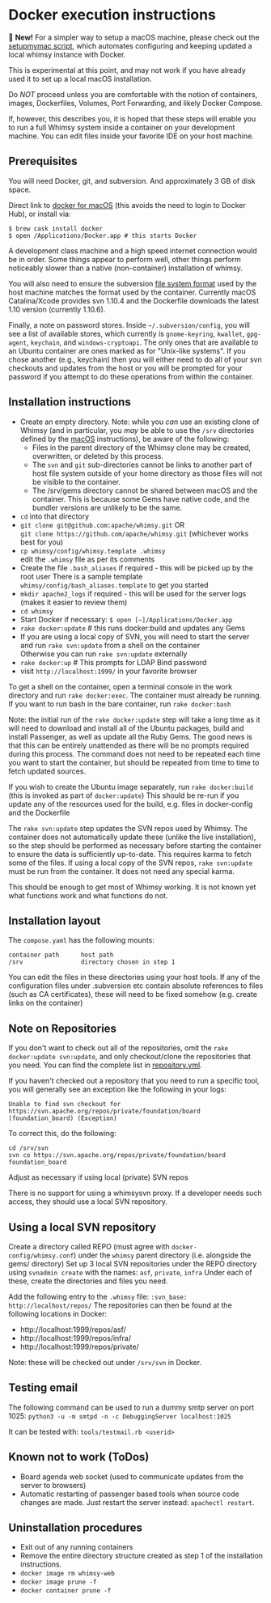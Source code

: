 Docker execution instructions
=============================

:dizzy: **New!** For a simpler way to setup a macOS machine, please
check out the [setupmymac script](./SETUPMYMAC.md), which automates
configuring and keeping updated a local whimsy instance with Docker.

This is experimental at this point, and may not work if you have already
used it to set up a local macOS installation.

Do *NOT* proceed unless you are comfortable with the notion of containers,
images, Dockerfiles, Volumes, Port Forwarding, and likely Docker Compose.

If, however, this describes you, it is hoped that these steps will enable you
to run a full Whimsy system inside a container on your development machine.
You can edit files inside your favorite IDE on your host machine.

Prerequisites
-------------

You will need Docker, git, and subversion.  And approximately 3 GB of
disk space.

Direct link to [docker for
macOS](https://download.docker.com/mac/stable/Docker.dmg) (this avoids the
need to login to Docker Hub), or install via:

    $ brew cask install docker
    $ open /Applications/Docker.app # this starts Docker

A development class machine and a high speed internet connection would
be in order.  Some things appear to perform well, other things perform
noticeably slower than a native (non-container) installation of whimsy.

You will also need to ensure the subversion [file system
format](https://www.visualsvn.com/support/topic/00135/#FilesystemFormat)
used by the host machine matches the format used by the container.  Currently
macOS Catalina/Xcode provides svn 1.10.4 and the Dockerfile downloads the
latest 1.10 version (currently 1.10.6).

Finally, a note on password stores.  Inside `~/.subversion/config`, you will see
a list of available stores, which currently is `gnome-keyring`, `kwallet`,
`gpg-agent`, `keychain`, and `windows-cryptoapi`.  The only ones that are
available to an Ubuntu container are ones marked as for "Unix-like systems".
If you chose another (e.g., keychain) then you will either need to do all of
your svn checkouts and updates from the host or you will be prompted for your
password if you attempt to do these operations from within the container.

Installation instructions
-------------------------

* Create an empty directory.  Note: while you _can_ use an existing clone of
  Whimsy (and in particular, you _may_ be able to use the `/srv` directories
  defined by the [macOS](MACOS.md) instructions), be aware of the following:
    * Files in the parent directory of the Whimsy clone may be created,
      overwritten, or deleted by this process.
    * The `svn` and `git` sub-directories cannot be links to another part of
      host file system outside of your home directory as those files will not
      be visible to the container.
    * The /srv/gems directory cannot be shared between macOS and the container.
      This is because some Gems have native code, and the bundler versions are
      unlikely to be the same.
* `cd` into that directory
* `git clone git@github.com:apache/whimsy.git` OR \
  `git clone https://github.com/apache/whimsy.git` (whichever works best for you)
* `cp whimsy/config/whimsy.template .whimsy`\
  edit the `.whimsy` file as per its comments
* Create the file `.bash_aliases` if required - this will be picked up by the root user
There is a sample template `whimsy/config/bash_aliases.template` to get you started
* `mkdir apache2_logs` if required - this will be used for the server logs (makes it easier to review them)
* `cd whimsy`
* Start Docker if necessary: `$ open [~]/Applications/Docker.app`
* `rake docker:update` # this runs docker:build and updates any Gems
* If you are using a local copy of SVN, you will need to start the server and run `rake svn:update` from a shell on the container\
  Otherwise you can run `rake svn:update` externally
* `rake docker:up` # This prompts for LDAP Bind password
* visit `http://localhost:1999/` in your favorite browser

To get a shell on the container, open a terminal console in the work directory
and run `rake docker:exec`. The container must already be running.
If you want to run bash in the bare container, run `rake docker:bash`

Note: the initial run of the `rake docker:update` step will take a long time as
it will need to download and install all of the Ubuntu packages,
build and install Passenger, as well as update all the Ruby Gems.
The good news is that this can be entirely unattended as there
will be no prompts required during this process.
The command does not need to be repeated each time you want to start the container,
but should be repeated from time to time to fetch updated sources.

If you wish to create the Ubuntu image separately, run `rake docker:build`
(this is invoked as part of `docker:update`)
This should be re-run if you update any of the resources used for the build,
e.g. files in docker-config and the Dockerfile


The `rake svn:update` step updates the SVN repos used by Whimsy.
The container does not automatically update these (unlike the live installation),
so the step should be performed as necessary before starting the container to ensure the
data is sufficiently up-to-date. This requires karma to fetch some of the files.
If using a local copy of the SVN repos, `rake svn:update` must be run from the container.
It does not need any special karma.


This should be enough to get most of Whimsy working.  It is not
known yet what functions work and what functions do not.

Installation layout
-------------------
The `compose.yaml` has the following mounts:

    container path      host path
    /srv                directory chosen in step 1

You can edit the files in these directories using your host tools.
If any of the configuration files under .subversion etc contain absolute references to
files (such as CA certificates), these will need to be fixed somehow (e.g. create links on
the container)

Note on Repositories
--------------------

If you don't want to check out all of the repositories, omit the
`rake docker:update svn:update`, and only checkout/clone
the repositories that you need.  You can find the complete list in
[repository.yml](./repository.yml).

If you haven't checked out a repository that you need to run a specific tool,
you will generally see an exception like the following in your logs:

    Unable to find svn checkout for https://svn.apache.org/repos/private/foundation/board (foundation_board) (Exception)

To correct this, do the following:

    cd /srv/svn
    svn co https://svn.apache.org/repos/private/foundation/board foundation_board

Adjust as necessary if using local (private) SVN repos

There is no support for using a whimsysvn proxy.
If a developer needs such access, they should use a local SVN repository.

Using a local SVN repository
----------------------------
Create a directory called REPO (must agree with `docker-config/whimsy.conf`) under the `whimsy` parent directory
(i.e. alongside the gems/ directory)
Set up 3 local SVN repositories under the REPO directory using `svnadmin create` with the names: `asf`, `private`, `infra`
Under each of these, create the directories and files you need.

Add the following entry to the `.whimsy` file: `:svn_base: http://localhost/repos/`
The repositories can then be found at the following locations in Docker:
- http://localhost:1999/repos/asf/
- http://localhost:1999/repos/infra/
- http://localhost:1999/repos/private/

Note: these will be checked out under `/srv/svn` in Docker.

Testing email
-------------

The following command can be used to run a dummy smtp server on port 1025:
`python3 -u -m smtpd -n -c DebuggingServer localhost:1025`

It can be tested with:
`tools/testmail.rb <userid>`

Known not to work (ToDos)
-------------------------

* Board agenda web socket (used to communicate updates from the server to
  browsers)
* Automatic restarting of passenger based tools when source code changes are
  made. Just restart the server instead: `apachectl restart`.

Uninstallation procedures
-------------------------

* Exit out of any running containers
* Remove the entire directory structure created as step 1 of the installation
  instructions.
* `docker image rm whimsy-web`
* `docker image prune -f`
* `docker container prune -f`

